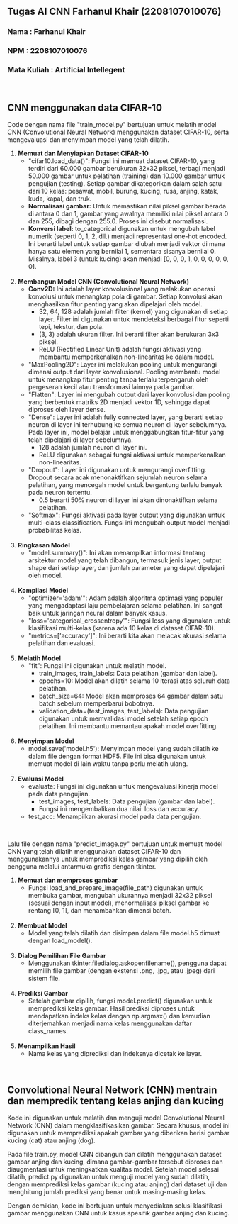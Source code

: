 <h2>Tugas AI CNN Farhanul Khair (2208107010076)</h2>
<h3>Nama        : Farhanul Khair </h3>
<h3>NPM         : 2208107010076 </h3>
<h3>Mata Kuliah : Artificial Intellegent </h3>
<br>
<h2>CNN menggunakan data CIFAR-10</h2>
<p>Code dengan nama file "train_model.py" bertujuan untuk melatih model CNN (Convolutional Neural Network) menggunakan dataset CIFAR-10, serta mengevaluasi dan menyimpan model yang telah dilatih.</p>

<ol>
  <li><b>Memuat dan Menyiapkan Dataset CIFAR-10</b>
      <ul>
        <li>"cifar10.load_data()": Fungsi ini memuat dataset CIFAR-10, yang terdiri dari 60.000 gambar berukuran 32x32 piksel, terbagi menjadi 50.000 gambar untuk pelatihan (training) dan 10.000 gambar untuk pengujian (testing). Setiap gambar dikategorikan dalam salah satu dari 10 kelas: pesawat, mobil, burung, kucing, rusa, anjing, katak, kuda, kapal, dan truk.</li>
        <li><b>Normalisasi gambar:</b> Untuk memastikan nilai piksel gambar berada di antara 0 dan 1, gambar yang awalnya memiliki nilai piksel antara 0 dan 255, dibagi dengan 255.0. Proses ini disebut normalisasi.</li>
        <li><b>Konversi label:</b> to_categorical digunakan untuk mengubah label numerik (seperti 0, 1, 2, dll.) menjadi representasi one-hot encoded. Ini berarti label untuk setiap gambar diubah menjadi vektor di mana hanya satu elemen yang bernilai 1, sementara sisanya bernilai 0. Misalnya, label 3 (untuk kucing) akan menjadi [0, 0, 0, 1, 0, 0, 0, 0, 0, 0].</li>
      </ul>
  </li>
  <br>
  <li><b>Membangun Model CNN (Convolutional Neural Network)</b>
      <ul>
        <li><b>Conv2D:</b> Ini adalah layer konvolusional yang melakukan operasi konvolusi untuk menangkap pola di gambar. Setiap konvolusi akan menghasilkan fitur penting yang akan dipelajari oleh model.
          <ul>
            <li>32, 64, 128 adalah jumlah filter (kernel) yang digunakan di setiap layer. Filter ini digunakan untuk mendeteksi berbagai fitur seperti tepi, tekstur, dan pola.</li>
            <li>(3, 3) adalah ukuran filter. Ini berarti filter akan berukuran 3x3 piksel.</li>
            <li>ReLU (Rectified Linear Unit) adalah fungsi aktivasi yang membantu memperkenalkan non-linearitas ke dalam model.</li>
          </ul>
        </li>
        <li>"MaxPooling2D": Layer ini melakukan pooling untuk mengurangi dimensi output dari layer konvolusional. Pooling membantu model untuk menangkap fitur penting tanpa terlalu terpengaruh oleh pergeseran kecil atau transformasi lainnya pada gambar.</li>
        <li>"Flatten": Layer ini mengubah output dari layer konvolusi dan pooling yang berbentuk matriks 2D menjadi vektor 1D, sehingga dapat diproses oleh layer dense.</li>
        <li>"Dense": Layer ini adalah fully connected layer, yang berarti setiap neuron di layer ini terhubung ke semua neuron di layer sebelumnya. Pada layer ini, model belajar untuk menggabungkan fitur-fitur yang telah dipelajari di layer sebelumnya.
            <ul>
              <li>128 adalah jumlah neuron di layer ini.</li>
              <li>ReLU digunakan sebagai fungsi aktivasi untuk memperkenalkan non-linearitas.</li>
            </ul>
        </li>
        <li>"Dropout": Layer ini digunakan untuk mengurangi overfitting. Dropout secara acak menonaktifkan sejumlah neuron selama pelatihan, yang mencegah model untuk bergantung terlalu banyak pada neuron tertentu.
            <ul>
              <li>0.5 berarti 50% neuron di layer ini akan dinonaktifkan selama pelatihan.</li>
            </ul>
        </li>
        <li>"Softmax": Fungsi aktivasi pada layer output yang digunakan untuk multi-class classification. Fungsi ini mengubah output model menjadi probabilitas kelas.</li>
      </ul>
  </li>
  <br>
  <li><b>Ringkasan Model</b>
      <ul>
        <li>"model.summary()": Ini akan menampilkan informasi tentang arsitektur model yang telah dibangun, termasuk jenis layer, output shape dari setiap layer, dan jumlah parameter yang dapat dipelajari oleh model.  
        </li>
      </ul>
  </li>
  <br>
  <li><b>Kompilasi Model</b>
      <ul>
        <li>"optimizer='adam'": Adam adalah algoritma optimasi yang populer yang mengadaptasi laju pembelajaran selama pelatihan. Ini sangat baik untuk jaringan neural dalam banyak kasus.</li>
        <li>"loss='categorical_crossentropy'": Fungsi loss yang digunakan untuk klasifikasi multi-kelas (karena ada 10 kelas di dataset CIFAR-10).</li>
        <li>"metrics=['accuracy']": Ini berarti kita akan melacak akurasi selama pelatihan dan evaluasi.</li>
      </ul>
  </li>
  <br>
  <li><b>Melatih Model</b>
      <ul>
        <li>
          "fit": Fungsi ini digunakan untuk melatih model.
          <ul>
            <li>train_images, train_labels: Data pelatihan (gambar dan label).</li>
            <li>epochs=10: Model akan dilatih selama 10 iterasi atas seluruh data pelatihan.</li>
            <li>batch_size=64: Model akan memproses 64 gambar dalam satu batch sebelum memperbarui bobotnya.</li>
            <li>validation_data=(test_images, test_labels): Data pengujian digunakan untuk memvalidasi model setelah setiap epoch pelatihan. Ini membantu memantau apakah model overfitting.</li>
          </ul>
        </li>
      </ul>
  </li>
  <br>
  <li><b>Menyimpan Model</b>
      <ul>
        <li>model.save('model.h5'): Menyimpan model yang sudah dilatih ke dalam file dengan format HDF5. File ini bisa digunakan untuk memuat model di lain waktu tanpa perlu melatih ulang.</li>
      </ul>
  </li>
  <br>
  <li><b>Evaluasi Model</b>
      <ul>
        <li>evaluate: Fungsi ini digunakan untuk mengevaluasi kinerja model pada data pengujian.
            <ul>
              <li>test_images, test_labels: Data pengujian (gambar dan label).</li>
              <li>Fungsi ini mengembalikan dua nilai: loss dan accuracy.</li>
            </ul>
        </li>
        <li>test_acc: Menampilkan akurasi model pada data pengujian.</li>
      </ul>
  </li>
</ol>
<br>
<p>Lalu file dengan nama "predict_image.py" bertujuan untuk memuat model CNN yang telah dilatih menggunakan dataset CIFAR-10 dan menggunakannya untuk memprediksi kelas gambar yang dipilih oleh pengguna melalui antarmuka grafis dengan tkinter.</p>

<ol>
  <li><b>Memuat dan memproses gambar</b>
      <ul>
        <li>Fungsi load_and_prepare_image(file_path) digunakan untuk membuka gambar, mengubah ukurannya menjadi 32x32 piksel (sesuai dengan input model), menormalisasi piksel gambar ke rentang [0, 1], dan menambahkan dimensi batch.</li>
      </ul>
  </li>
  <br>
  <li><b>Membuat Model</b>
      <ul>
        <li>Model yang telah dilatih dan disimpan dalam file model.h5 dimuat dengan load_model().</li>
      </ul>
  </li>
  <br>
  <li><b>Dialog Pemilihan File Gambar</b>
      <ul>
        <li>Menggunakan tkinter.filedialog.askopenfilename(), pengguna dapat memilih file gambar (dengan ekstensi .png, .jpg, atau .jpeg) dari sistem file.</li>
      </ul>
  </li>
  <br>
  <li><b>Prediksi Gambar</b>
      <ul>
        <li>Setelah gambar dipilih, fungsi model.predict() digunakan untuk memprediksi kelas gambar. Hasil prediksi diproses untuk mendapatkan indeks kelas dengan np.argmax() dan kemudian diterjemahkan menjadi nama kelas menggunakan daftar class_names.</li>
      </ul>
  </li>
  <br>
  <li><b>Menampilkan Hasil</b>
      <ul>
        <li>Nama kelas yang diprediksi dan indeksnya dicetak ke layar.</li>
      </ul>
  </li>
</ol>
<br>
<h2>Convolutional Neural Network (CNN) mentrain dan mempredik tentang kelas anjing dan kucing</h2>
<p>Kode ini digunakan untuk melatih dan menguji model Convolutional Neural Network (CNN) dalam mengklasifikasikan gambar. Secara khusus, model ini digunakan untuk memprediksi apakah gambar yang diberikan berisi gambar kucing (cat) atau anjing (dog).

Pada file train.py, model CNN dibangun dan dilatih menggunakan dataset gambar anjing dan kucing, dimana gambar-gambar tersebut diproses dan diaugmentasi untuk meningkatkan kualitas model. Setelah model selesai dilatih, predict.py digunakan untuk menguji model yang sudah dilatih, dengan memprediksi kelas gambar (kucing atau anjing) dari dataset uji dan menghitung jumlah prediksi yang benar untuk masing-masing kelas.

Dengan demikian, kode ini bertujuan untuk menyediakan solusi klasifikasi gambar menggunakan CNN untuk kasus spesifik gambar anjing dan kucing.</p>
